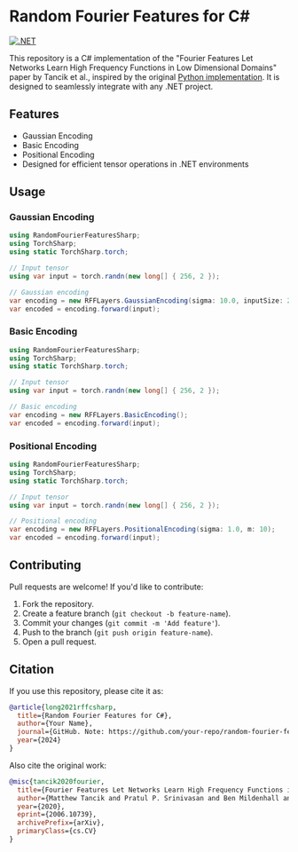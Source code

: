 # Random Fourier Features for C#

[![.NET](https://img.shields.io/badge/.NET-C%23-blue)](https://dotnet.microsoft.com/)

This repository is a C# implementation of the "Fourier Features Let Networks Learn High Frequency Functions in Low Dimensional Domains" paper by Tancik et al., inspired by the original [Python implementation](https://github.com/jmclong/random-fourier-features-pytorch). It is designed to seamlessly integrate with any .NET project.

## Features

- Gaussian Encoding
- Basic Encoding
- Positional Encoding
- Designed for efficient tensor operations in .NET environments

## Usage

### Gaussian Encoding

```csharp
using RandomFourierFeaturesSharp;
using TorchSharp;
using static TorchSharp.torch;

// Input tensor
using var input = torch.randn(new long[] { 256, 2 });

// Gaussian encoding
var encoding = new RFFLayers.GaussianEncoding(sigma: 10.0, inputSize: 2, encodedSize: 256);
var encoded = encoding.forward(input);
```

### Basic Encoding

```csharp
using RandomFourierFeaturesSharp;
using TorchSharp;
using static TorchSharp.torch;

// Input tensor
using var input = torch.randn(new long[] { 256, 2 });

// Basic encoding
var encoding = new RFFLayers.BasicEncoding();
var encoded = encoding.forward(input);
```

### Positional Encoding

```csharp
using RandomFourierFeaturesSharp;
using TorchSharp;
using static TorchSharp.torch;

// Input tensor
using var input = torch.randn(new long[] { 256, 2 });

// Positional encoding
var encoding = new RFFLayers.PositionalEncoding(sigma: 1.0, m: 10);
var encoded = encoding.forward(input);
```

## Contributing

Pull requests are welcome! If you'd like to contribute:

1. Fork the repository.
2. Create a feature branch (`git checkout -b feature-name`).
3. Commit your changes (`git commit -m 'Add feature'`).
4. Push to the branch (`git push origin feature-name`).
5. Open a pull request.

## Citation

If you use this repository, please cite it as:

```bibtex
@article{long2021rffcsharp,
  title={Random Fourier Features for C#},
  author={Your Name},
  journal={GitHub. Note: https://github.com/your-repo/random-fourier-features-csharp},
  year={2024}
}
```

Also cite the original work:

```bibtex
@misc{tancik2020fourier,
  title={Fourier Features Let Networks Learn High Frequency Functions in Low Dimensional Domains}, 
  author={Matthew Tancik and Pratul P. Srinivasan and Ben Mildenhall and Sara Fridovich-Keil and Nithin Raghavan and Utkarsh Singhal and Ravi Ramamoorthi and Jonathan T. Barron and Ren Ng},
  year={2020},
  eprint={2006.10739},
  archivePrefix={arXiv},
  primaryClass={cs.CV}
}
```
